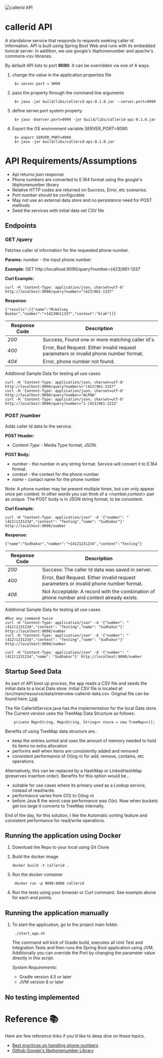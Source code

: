 
![callerid API](http://callapps.studio/images/ic_callerid_logo.png "callerid API")
# callerid API

A standalone service that responds to requests seeking caller id information.
API is built using Spring Boot Web and runs with its embedded tomcat server. 
In addition, we use google's libphonenumber and apache's commons-csv libraries.

By default API lists to port **9090**.  It can be overridden via one of 4 ways.
    
1. change the value in the application.properties file

        $> server.port = 9999
    
2. pass the property through the command line arguments

        $> java -jar build/libs/callerid-api-0.1.0.jar --server.port=9999

3. define server.port system property

        $> java -Dserver.port=9999 -jar build/libs/callerid-api-0.1.0.jar
        
4. Export the OS environment variable SERVER_PORT=8090 

        $> export SERVER_PORT=9999
        $> java -jar build/libs/callerid-api-0.1.0.jar


# API Requirements/Assumptions
- Api returns json response
- Phone numbers are converted to E.164 format using the google's libphonenumber library
- Relative HTTP codes are returned on Success, Error, etc scenarios.
- Port number should be configurable
- May not use an external data store and no persistence need for POST methods
- Seed the services with initial data set CSV file

## Endpoints

### GET /query

Fetches caller id information for the requested phone number.

**Params:**
*number* - the input phone number

**Example:**
GET http://localhost:9090/query?number=(423)961-1337

**Curl Example:**

    curl -H 'Content-Type: application/json; charset=utf-8' http://localhost:9090/query?number="(423)961-1337"

**Response:**

    {"results":[{"name":"Mckelvey Bunker","number":"+14239611337","context":"blah"}]}


Response Code | Description
---           | --- 
 *200*        | Success, Found one or more matching caller id's.
 *400*        | Error, Bad Request.  Either invalid request parameters or invalid phone number format.
 *404*        | Error, phone number not found.

Additional Sample Data for testing all use cases

    curl -H 'Content-Type: application/json; charset=utf-8' http://localhost:9090/query?numbers="(423)961-1337"
    curl -H 'Content-Type: application/json; charset=utf-8' http://localhost:9090/query?number="ALPHA"
    curl -H 'Content-Type: application/json; charset=utf-8' http://localhost:9090/query?number="1-(423)961-2222"

### POST /number

Adds caller Id data to the service.

**POST Header:**
* *Content-Type* - Media Type format, JSON.

**POST Body:**
* *number*  - the number in any string format.  Service will convert it to E.164 format.
* *context* - the context for the phone number
* *name*    - contact name for the phone number

Note: A phone number may be present multiple times, but can only appear once per context. In other words you can think of a <number,context> pair as unique.
The POST body is in JSON string format, to be consistent.

**Curl Example:**

    curl -H "Content-Type: application/json" -d '{"number": "(412)1231234","context": "Testing","name": "Sudhakar"}' http://localhost:9090/number

**Response:**

    {"name":"Sudhakar","number":"+14121231234","context":"Testing"}
    

Response Code | Description
---           | --- 
*200*         | Success: The caller Id data was saved in server.
*400*         | Error, Bad Request.  Either invalid request parameters or invalid phone number format. 
*406*         | Not Acceptable: A record with the combination of phone number and context already exists.

Additional Sample Data for testing all use cases

    #Run any command twice
    curl -H "Content-Type: application/json" -d '{"number": "(412)1231234","context": "Testing","name": "Sudhakar"}' http://localhost:9090/number
    curl -H "Content-Type: application/json" -d '{"number": "(412)1231234","context": "Testing","name": "Sudhakar"}' http://localhost:9090/number
    
    curl -H "Content-Type: application/json" -d '{"number": "(412)1231234","name": "Sudhakar"}' http://localhost:9090/number

## Startup Seed Data

As part of API boot up process, the app reads a CSV file and seeds the initial data to a local Data store.
Initial CSV file is located at /src/main/resource/data/interview-callerid-data.csv.
Original file can be found here: [Link](https://www.dropbox.com/s/0hmkx242o42g924/interview-callerid-data.csv.gz?dl=0)

The file CallerIdService.java has the implementation for the local Data store.
The Current version uses the TreeMap Data Structure as follows:

        private Map<String, Map<String, String>> store = new TreeMap<>();

Benefits of using TreeMap data structure are..
- keep the entries sorted and uses the amount of memory needed to hold its items no extra allocation
- performs well when items are consistently added and removed
- consistent performance of O(log n) for add, remove, contains, etc operations.

Alternatively, this can be replaced by a HashMap or LinkedHashMap (preserves insertion order).
Benefits for this option would be...
- suitable for use cases where its primary used as a Lookup service, instead of read/write. 
- performance varies from  O(1) to O(log n)
- before Java 8 the worst case performance was O(n).  Now when buckets get too large it converts to TreeMap internally.

End of the day, for this solution, I like the Automatic sorting feature and consistent performance for read/write operations.

## Running the application using Docker

1. Download the Repo to your local using Git Clone
2. Build the docker image

       docker build -t callerid .

3. Run the docker container

        docker run -p 9090:8080 callerid
    
4. Run the tests using your browser or Curl command.  See example above for each end points.

## Running the application manually

1. To start the application, go to the project main folder. 

        ./start_app.sh

    The command will kick of Gradle build, executes all Unit Test and Integration Tests and then runs the Spring Boot application using JVM.  Additionally you can override the Port by changing the parameter value directly in this script.
    
    *System Requirements:*
    - Gradle version 4.5 or later
    - JVM version 8 or later

## No testing implemented

# Reference :books:

Here are few reference links if you'd like  to deep dive on these topics.
- [Best practices on handling phone numbers](https://mojolingo.com/blog/2015/best-practices-handling-phone-numbers/)
- [Github Google's libphonenumber Library](https://github.com/googlei18n/libphonenumber)

